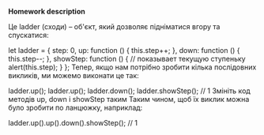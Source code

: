 **Homework description** 

Це ladder (сходи) – об'єкт, який дозволяє підніматися вгору та спускатися:

let ladder = {
step: 0,
up: function () {
this.step++;
},
down: function () {
this.step--;
},
showStep: function () { // показывает текущую ступеньку
alert(this.step);
}
};
Тепер, якщо нам потрібно зробити кілька послідовних викликів, ми можемо виконати це так:

ladder.up();
ladder.up();
ladder.down();
ladder.showStep(); // 1
Змініть код методів up, down і showStep таким Таким чином, щоб їх виклик можна було зробити по ланцюжку, наприклад:

ladder.up().up().down().showStep(); // 1